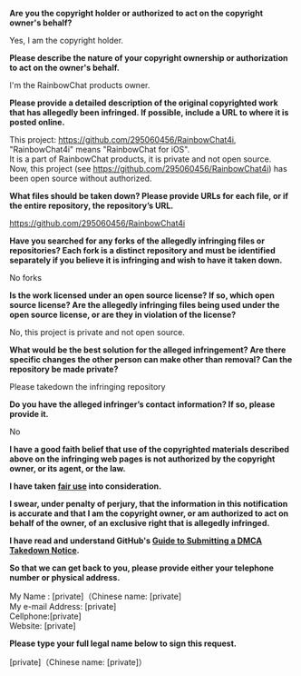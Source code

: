 **Are you the copyright holder or authorized to act on the copyright owner's behalf?**

Yes, I am the copyright holder.

**Please describe the nature of your copyright ownership or authorization to act on the owner's behalf.**

I'm the RainbowChat products owner.

**Please provide a detailed description of the original copyrighted work that has allegedly been infringed. If possible, include a URL to where it is posted online.**

This project: https://github.com/295060456/RainbowChat4i, "RainbowChat4i" means "RainbowChat for iOS".  
It is a part of RainbowChat products, it is private and not open source.  
Now, this project (see https://github.com/295060456/RainbowChat4i) has been open source without authorized.

**What files should be taken down? Please provide URLs for each file, or if the entire repository, the repository’s URL.**

https://github.com/295060456/RainbowChat4i

**Have you searched for any forks of the allegedly infringing files or repositories? Each fork is a distinct repository and must be identified separately if you believe it is infringing and wish to have it taken down.**

No forks

**Is the work licensed under an open source license? If so, which open source license? Are the allegedly infringing files being used under the open source license, or are they in violation of the license?**

No, this project is private and not open source.

**What would be the best solution for the alleged infringement? Are there specific changes the other person can make other than removal? Can the repository be made private?**

Please takedown the infringing repository

**Do you have the alleged infringer’s contact information? If so, please provide it.**

No

**I have a good faith belief that use of the copyrighted materials described above on the infringing web pages is not authorized by the copyright owner, or its agent, or the law.**

**I have taken <a href="https://www.lumendatabase.org/topics/22">fair use</a> into consideration.**

**I swear, under penalty of perjury, that the information in this notification is accurate and that I am the copyright owner, or am authorized to act on behalf of the owner, of an exclusive right that is allegedly infringed.**

**I have read and understand GitHub's <a href="https://help.github.com/articles/guide-to-submitting-a-dmca-takedown-notice/">Guide to Submitting a DMCA Takedown Notice</a>.**

**So that we can get back to you, please provide either your telephone number or physical address.**

My Name : [private]（Chinese name: [private]  
My e-mail Address: [private]  
Cellphone:[private]  
Website: [private]  

**Please type your full legal name below to sign this request.**

[private]（Chinese name: [private]）

